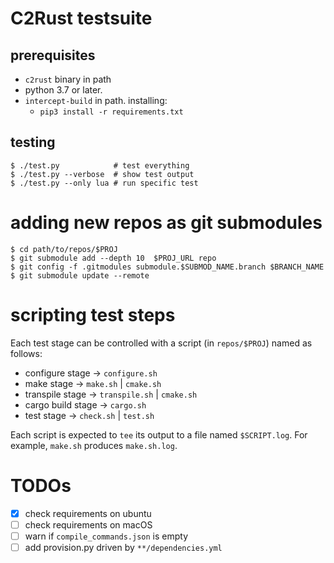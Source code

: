 # C2Rust testsuite

## prerequisites

- `c2rust` binary in path
- python 3.7 or later.
- `intercept-build` in path. installing:
    - `pip3 install -r requirements.txt`

## testing

    $ ./test.py            # test everything
    $ ./test.py --verbose  # show test output
    $ ./test.py --only lua # run specific test
    

# adding new repos as git submodules

    $ cd path/to/repos/$PROJ
    $ git submodule add --depth 10  $PROJ_URL repo
    $ git config -f .gitmodules submodule.$SUBMOD_NAME.branch $BRANCH_NAME
    $ git submodule update --remote
    
# scripting test steps

Each test stage can be controlled with a script (in `repos/$PROJ`) named as follows:

- configure stage -> `configure.sh`
- make stage ->  `make.sh` | `cmake.sh`
- transpile stage ->  `transpile.sh` | `cmake.sh`
- cargo build stage -> `cargo.sh`
- test stage -> `check.sh` | `test.sh`

Each script is expected to `tee` its output to a file named `$SCRIPT.log`. For example, `make.sh` produces `make.sh.log`.

# TODOs
- [x] check requirements on ubuntu
- [ ] check requirements on macOS
- [ ] warn if `compile_commands.json` is empty
- [ ] add provision.py driven by `**/dependencies.yml`
